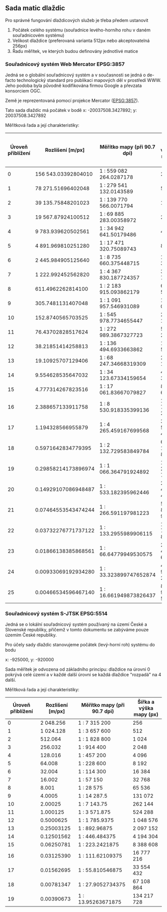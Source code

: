 ## Sada matic dlaždic

Pro správné fungování dlaždicových služeb je třeba předem ustanovit 

1. Počátek celého systému (souřadnice levého-horního rohu v daném
   souřadnicovém systému)
2. Velikost dlaždice (preferovaná varianta 512px nebo akceptovatelná 256px)
3. Řadu měřítek, ve kterých budou definovány jednotlivé matice

### Souřadnicový systém Web Mercator EPSG:3857

Jedná se o globální souřadnicový systém a v současnosti se jedná o de-facto technologický standard pro publikaci mapových děl v prostředí WWW. Jeho podoba byla původně kodifikována firmou Google a převzata konsorciem OGC.

Země je reprezentovaná pomocí projekce Mercator ([EPSG:3857](https://epsg.io/3857)).

Tato sada dlaždic má počátek v bodě
x: -20037508.3427892;  y: 20037508.3427892


Měřítková řada a její charakteristiky:

| Úroveň přiblížení | Rozlišení [m/px]     | Měřítko mapy (při 90.7 dpi) | Šířka a výška mapy (px) |
|-------------------|----------------------|-----------------------------|-------------------------|
| 0                 | 156 543.03392804010  | 1 : 559 082 264.0287178     | 256                     |
| 1                 | 78 271.51696402048   | 1 : 279 541 132.0143589     | 512                     |
| 2                 | 39 135.75848201023   | 1 : 139 770 566.0071794     | 1 024                   |
| 3                 | 19 567.87924100512   | 1 : 69 885 283.00358972     | 2 048                   |
| 4                 | 9 783.939620502561   | 1 : 34 942 641.50179486     | 4 096                   |
| 5                 | 4 891.969810251280   | 1 : 17 471 320.75089743     | 8 192                   |
| 6                 | 2 445.984905125640   | 1 : 8 735 660.375448715     | 16 384                  |
| 7                 | 1 222.992452562820   | 1 : 4 367 830.187724357     | 32 768                  |
| 8                 | 611.4962262814100    | 1 : 2 183 915.093862179     | 65 536                  |
| 9                 | 305.7481131407048    | 1 : 1 091 957.546931089     | 131 072                 |
| 10                | 152.8740565703525    | 1 : 545 978.7734655447      | 262 144                 |
| 11                | 76.43702828517624    | 1 : 272 989.3867327723      | 524 288                 |
| 12                | 38.21851414258813    | 1 : 136 494.6933663862      | 1 048 576               |
| 13                | 19.10925707129406    | 1 : 68 247.34668319309      | 2 097 152               |
| 14                | 9.554628535647032    | 1 : 34 123.67334159654      | 4 194 304               |
| 15                | 4.777314267823516    | 1 : 17 061.83667079827      | 8 388 608               |
| 16                | 2.388657133911758    | 1 : 8 530.918335399136      | 16 777 216              |
| 17                | 1.194328566955879    | 1 : 4 265.459167699568      | 33 554 432              |
| 18                | 0.5971642834779395   | 1 : 2 132.729583849784      | 67 108 864              |
| 19                | 0.29858214173896974  | 1 : 1 066.364791924892      | 134 217 728             |
| 20                | 0.14929107086948487  | 1 : 533.182395962446        | 268 435 456             |
| 21                | 0.07464553543474244  | 1 : 266.591197981223        | 536 870 912             |
| 22                | 0.03732276771737122  | 1 : 133.2955989906115       | 1 073 741 824           |
| 23                | 0.01866138385868561  | 1 : 66.64779949530575       | 2 147 483 648           |
| 24                | 0.00933069192934280  | 1 : 33.323899747652874      | 4 294 967 296           |
| 25                | 0.00466534596467140  | 1 : 16.661949873826437      | 8 589 934 592           |

### Souřadnicový systém S-JTSK EPSG:5514

Jedná se o lokální souřadnicový systém používaný na území České a Slovenské
republiky, přičemž v tomto dokumentu se zabýváme pouze územím České republiky.

Pro účely sady dlaždic stanovujeme počátek (levý-horní roh) systému do bodu

x: -925000, y: -920000

Sada měřítek je odvozena od základního principu: dlaždice na úrovni 0 pokrývá
celé území a v každé další úrovni se každá dlaždice "rozpadá" na 4 další.

Měřítková řada a její charakteristiky:

| Úroveň přiblížení | Rozlišení [m/px] | Měřítko mapy (při 90.7 dpi) | Šířka a výška mapy (px) |
|-------------------|------------------|-----------------------------|-------------------------|
| 0                 | 2 048.256        | 1 : 7 315 200               | 256                     |
| 1                 | 1 024.128        | 1 : 3 657 600               | 512                     |
| 2                 | 512.064          | 1 : 1 828 800               | 1 024                   |
| 3                 | 256.032          | 1 : 914 400                 | 2 048                   |
| 4                 | 128.016          | 1 : 457 200                 | 4 096                   |
| 5                 | 64.008           | 1 : 228 600                 | 8 192                   |
| 6                 | 32.004           | 1 : 114 300                 | 16 384                  |
| 7                 | 16.002           | 1 : 57 150                  | 32 768                  |
| 8                 | 8.001            | 1 : 28 575                  | 65 536                  |
| 9                 | 4.0005           | 1 : 14 287.5                | 131 072                 |
| 10                | 2.00025          | 1 : 7 143.75                | 262 144                 |
| 11                | 1.000125         | 1 : 3 571.875               | 524 288                 |
| 12                | 0.5000625        | 1 : 1 785.9375              | 1 048 576               |
| 13                | 0.25003125       | 1 : 892.96875               | 2 097 152               |
| 14                | 0.12501562       | 1 : 446.484375              | 4 194 304               |
| 15                | 0.06250781       | 1 : 223.2421875             | 8 388 608               |
| 16                | 0.03125390       | 1 : 111.62109375            | 16 777 216              |
| 17                | 0.01562695       | 1 : 55.810546875            | 33 554 432              |
| 18                | 0.00781347       | 1 : 27.9052734375           | 67 108 864              |
| 19                | 0.00390673       | 1 : 13.95263671875          | 134 217 728             |




